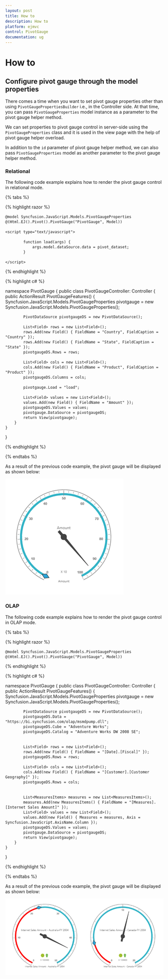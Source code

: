 ```yaml
---
layout: post
title: How to
description: How to
platform: ejmvc
control: PivotGauge
documentation: ug
---
```

# How to

## Configure pivot gauge through the model properties

There comes a time when you want to set pivot gauge properties other than using `PivotGaugePropertiesBuilder` i.e., in the Controller side. At that time, you can pass `PivotGaugeProperties` model instance as a parameter to the pivot gauge helper method.

We can set properties to pivot gauge control in server-side using the `PivotGaugeProperties` class and it is used in the view page with the help of pivot gauge helper overload.

In addition to the `id` parameter of pivot gauge helper method, we can also pass `PivotGaugeProperties` model as another parameter to the pivot gauge helper method.

### Relational

The following code example explains how to render the pivot gauge control in relational mode.

{% tabs %}

{% highlight razor %}

    @model Syncfusion.JavaScript.Models.PivotGaugeProperties
    @(Html.EJ().Pivot().PivotGauge("PivotGauge", Model))

    <script type="text/javascript">

            function load(args) {
                args.model.dataSource.data = pivot_dataset;
            }

    </script>

{% endhighlight  %}

{% highlight c# %}

namespace PivotGauge
{
    public class PivotGaugeController: Controller
    {
        public ActionResult PivotGaugeFeatures()
        {
            Syncfusion.JavaScript.Models.PivotGaugeProperties pivotgauge = new Syncfusion.JavaScript.Models.PivotGaugeProperties();

            PivotDataSource pivotgaugeDS = new PivotDataSource();

            List<Field> rows = new List<Field>();
            rows.Add(new Field() { FieldName = "Country", FieldCaption = "Country" });
            rows.Add(new Field() { FieldName = "State", FieldCaption = "State" });
            pivotgaugeDS.Rows = rows;

            List<Field> cols = new List<Field>();
            cols.Add(new Field() { FieldName = "Product", FieldCaption = "Product" });
            pivotgaugeDS.Columns = cols;

            pivotgauge.Load = "load";

            List<Field> values = new List<Field>();
            values.Add(new Field() { FieldName = "Amount" });
            pivotgaugeDS.Values = values;
            pivotgauge.DataSource = pivotgaugeDS;
            return View(pivotgauge);
        }
    }
}

{% endhighlight  %}

{% endtabs %}

As a result of the previous code example, the pivot gauge will be displayed as shown below:

![PopulatePivotGaugeWithData](How_To_images/PopulatePivotGaugeWithData.png)

### OLAP

The following code example explains how to render the pivot gauge control in OLAP mode.

{% tabs %}

{% highlight razor %}

    @model Syncfusion.JavaScript.Models.PivotGaugeProperties
    @(Html.EJ().Pivot().PivotGauge("PivotGauge", Model))

{% endhighlight  %}

{% highlight c# %}

namespace PivotGauge
{
    public class PivotGaugeController: Controller
    {
        public ActionResult PivotGaugeFeatures()
        {
            Syncfusion.JavaScript.Models.PivotGaugeProperties pivotgauge = new Syncfusion.JavaScript.Models.PivotGaugeProperties();

            PivotDataSource pivotgaugeDS = new PivotDataSource();
            pivotgaugeDS.Data = "https://bi.syncfusion.com/olap/msmdpump.dll";
            pivotgaugeDS.Cube = "Adventure Works";
            pivotgaugeDS.Catalog = "Adventure Works DW 2008 SE";


            List<Field> rows = new List<Field>();
            rows.Add(new Field() { FieldName = "[Date].[Fiscal]" });
            pivotgaugeDS.Rows = rows;

            List<Field> cols = new List<Field>();
            cols.Add(new Field() { FieldName = "[Customer].[Customer Geography]" });
            pivotgaugeDS.Rows = cols;


            List<MeasuresItems> measures = new List<MeasuresItems>();
            measures.Add(new MeasuresItems() { FieldName = "[Measures].[Internet Sales Amount]" });
            List<Field> values = new List<Field>();
            values.Add(new Field() { Measures = measures, Axis = Syncfusion.JavaScript.AxisName.Column });
            pivotgaugeDS.Values = values;
            pivotgauge.DataSource = pivotgaugeDS;
            return View(pivotgauge);
        }
    }
}

{% endhighlight  %}

{% endtabs %}

As a result of the previous code example, the pivot gauge will be displayed as shown below:

![PopulatePivotGaugeWithDataSource](How_To_images/PopulatePivotGaugeWithDataSource.png)